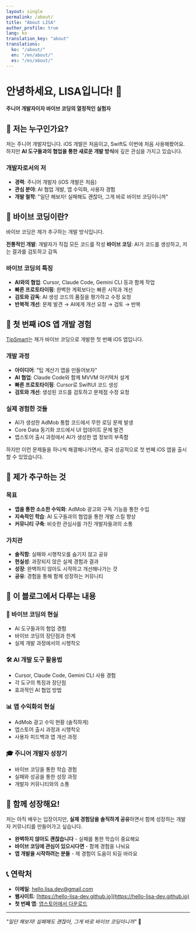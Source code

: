 ```yaml
---
layout: single
permalink: /about/
title: "About LISA"
author_profile: true
lang: ko
translation_key: "about"
translations:
  ko: "/about/"
  en: "/en/about/"
  es: "/es/about/"
---
```


# 안녕하세요, LISA입니다! 👋

**주니어 개발자이자 바이브 코딩의 열정적인 실험자**

## 🎯 저는 누구인가요?

저는 주니어 개발자입니다. iOS 개발은 처음이고, Swift도 이번에 처음 사용해봤어요. 하지만 **AI 도구들과의 협업을 통한 새로운 개발 방식**에 깊은 관심을 가지고 있습니다.

### 개발자로서의 저
- **경력**: 주니어 개발자 (iOS 개발은 처음)
- **관심 분야**: AI 협업 개발, 앱 수익화, 사용자 경험
- **개발 철학**: "일단 해보자! 실패해도 괜찮아, 그게 바로 바이브 코딩이니까"

## 🚀 바이브 코딩이란?

바이브 코딩은 제가 추구하는 개발 방식입니다.

**전통적인 개발**: 개발자가 직접 모든 코드를 작성
**바이브 코딩**: AI가 코드를 생성하고, 저는 결과를 검토하고 감독

### 바이브 코딩의 특징
- **AI와의 협업**: Cursor, Claude Code, Gemini CLI 등과 함께 작업
- **빠른 프로토타이핑**: 완벽한 계획보다는 빠른 시작과 개선
- **검토와 감독**: AI 생성 코드의 품질을 평가하고 수정 요청
- **반복적 개선**: 문제 발견 → AI에게 개선 요청 → 검토 → 반복

## 📱 첫 번째 iOS 앱 개발 경험

[TipSmart](https://apps.apple.com/app/tipsmart-tip-calculator/id6749946714)는 제가 바이브 코딩으로 개발한 첫 번째 iOS 앱입니다.

### 개발 과정
- **아이디어**: "팁 계산기 앱을 만들어보자"
- **AI 협업**: Claude Code와 함께 MVVM 아키텍처 설계
- **빠른 프로토타이핑**: Cursor로 SwiftUI 코드 생성
- **검토와 개선**: 생성된 코드를 검토하고 문제점 수정 요청

### 실제 경험한 것들
- AI가 생성한 AdMob 통합 코드에서 무한 로딩 문제 발생
- Core Data 동기화 코드에서 UI 업데이트 문제 발견
- 앱스토어 출시 과정에서 AI가 생성한 앱 정보의 부족함

하지만 이런 문제들을 하나씩 해결해나가면서, 결국 성공적으로 첫 번째 iOS 앱을 출시할 수 있었습니다.

## 🎯 제가 추구하는 것

### 목표
- **앱을 통한 소소한 수익화**: AdMob 광고와 구독 기능을 통한 수입
- **지속적인 학습**: AI 도구들과의 협업을 통한 개발 스킬 향상
- **커뮤니티 구축**: 비슷한 관심사를 가진 개발자들과의 소통

### 가치관
- **솔직함**: 실패와 시행착오를 숨기지 않고 공유
- **현실성**: 과장되지 않은 실제 경험과 결과
- **성장**: 완벽하지 않아도 시작하고 개선해나가는 것
- **공유**: 경험을 통해 함께 성장하는 커뮤니티

## 📝 이 블로그에서 다루는 내용

### 🎯 바이브 코딩의 현실
- AI 도구들과의 협업 경험
- 바이브 코딩의 장단점과 한계
- 실제 개발 과정에서의 시행착오

### 🛠️ AI 개발 도구 활용법
- Cursor, Claude Code, Gemini CLI 사용 경험
- 각 도구의 특징과 장단점
- 효과적인 AI 협업 방법

### 📊 앱 수익화의 현실
- AdMob 광고 수익 현황 (솔직하게)
- 앱스토어 출시 과정과 시행착오
- 사용자 피드백과 앱 개선 과정

### 🎓 주니어 개발자 성장기
- 바이브 코딩을 통한 학습 경험
- 실패와 성공을 통한 성장 과정
- 개발자 커뮤니티와의 소통

## 💬 함께 성장해요!

저는 아직 배우는 입장이지만, **실제 경험담을 솔직하게 공유**하면서 함께 성장하는 개발자 커뮤니티를 만들어가고 싶습니다.

- **완벽하지 않아도 괜찮습니다** - 실패를 통한 학습이 중요해요
- **바이브 코딩에 관심이 있으시다면** - 함께 경험을 나눠요
- **앱 개발을 시작하려는 분들** - 제 경험이 도움이 되길 바라요

## 📞 연락처

- **이메일**: [hello.lisa.dev@gmail.com](mailto:hello.lisa.dev@gmail.com)
- **웹사이트**: [https://hello-lisa-dev.github.io](https://hello-lisa-dev.github.io)
- **첫 번째 앱**: [앱스토어에서 다운로드](https://apps.apple.com/app/tipsmart-tip-calculator/id6749946714)

---

*"일단 해보자! 실패해도 괜찮아, 그게 바로 바이브 코딩이니까"* 🎵
